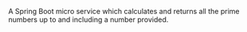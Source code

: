 A Spring Boot micro service which calculates and returns all the prime numbers up to and including a number provided.
